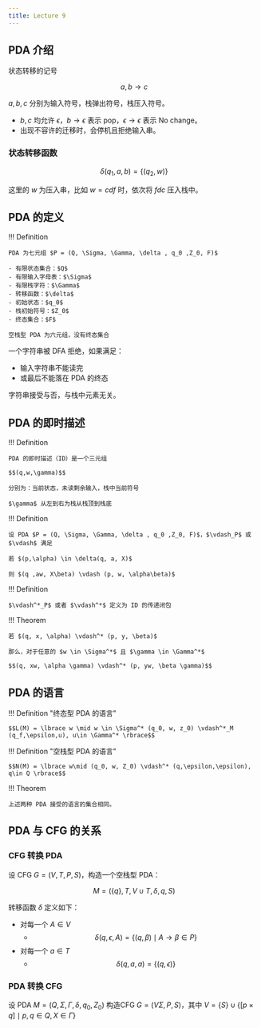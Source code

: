 ```yaml
---
title: Lecture 9
---
```


## PDA 介绍

状态转移的记号

$$ a, b \to c$$

$a,b,c$ 分别为输入符号，栈弹出符号，栈压入符号。

- $b,c$ 均允许 $\epsilon$，$b \to \epsilon$ 表示 pop，$\epsilon \to \epsilon$ 表示 No change。
- 出现不容许的迁移时，会停机且拒绝输入串。

### 状态转移函数

$$\delta(q_1, a, b) = \{(q_2, w)\}$$

这里的 $w$ 为压入串，比如 $w = cdf$ 时，依次将 $fdc$ 压入栈中。

## PDA 的定义

!!! Definition
    
    PDA 为七元组 $P = (Q, \Sigma, \Gamma, \delta , q_0 ,Z_0, F)$

    - 有限状态集合：$Q$
    - 有限输入字母表：$\Sigma$
    - 有限栈字符：$\Gamma$
    - 转移函数：$\delta$
    - 初始状态：$q_0$
    - 栈初始符号：$Z_0$
    - 终态集合：$F$

    空栈型 PDA 为六元组，没有终态集合

一个字符串被 DFA 拒绝，如果满足：

- 输入字符串不能读完
- 或最后不能落在 PDA 的终态

字符串接受与否，与栈中元素无关。

## PDA 的即时描述

!!! Definition
    
    PDA 的即时描述（ID）是一个三元组

    $$(q,w,\gamma)$$

    分别为：当前状态，未读剩余输入，栈中当前符号

    $\gamma$ 从左到右为栈从栈顶到栈底

!!! Definition

    设 PDA $P = (Q, \Sigma, \Gamma, \delta , q_0 ,Z_0, F)$，$\vdash_P$ 或 $\vdash$ 满足

    若 $(p,\alpha) \in \delta(q, a, X)$

    则 $(q ,aw, X\beta) \vdash (p, w, \alpha\beta)$


!!! Definition

    $\vdash^*_P$ 或者 $\vdash^*$ 定义为 ID 的传递闭包

!!! Theorem

    若 $(q, x, \alpha) \vdash^* (p, y, \beta)$
    
    那么，对于任意的 $w \in \Sigma^*$ 且 $\gamma \in \Gamma^*$
    
    $$(q, xw, \alpha \gamma) \vdash^* (p, yw, \beta \gamma)$$

## PDA 的语言

!!! Definition "终态型 PDA 的语言"

    $$L(M) = \lbrace w \mid w \in \Sigma^* (q_0, w, z_0) \vdash^*_M (q_f,\epsilon,u), u\in \Gamma^* \rbrace$$

!!! Definition "空栈型 PDA 的语言"

    $$N(M) = \lbrace w\mid (q_0, w, Z_0) \vdash^* (q,\epsilon,\epsilon), q\in Q \rbrace$$

!!! Theorem 

    上述两种 PDA 接受的语言的集合相同。

## PDA 与 CFG 的关系

### CFG 转换 PDA

设 CFG $G = (V,T,P,S)$，构造一个空栈型 PDA：

$$M = (\{q\}, T, V \cup T, \delta, q, S)$$

转移函数 $\delta$ 定义如下：

- 对每一个 $A \in V$
    - $$\delta(q,\epsilon, A) = \{(q, \beta) \mid A \to \beta \in P\}$$
- 对每一个 $a \in T$
    - $$\delta(q, a, a) = \{(q, \epsilon)\}$$

### PDA 转换 CFG

设 PDA $M = (Q, \Sigma, \Gamma, \delta , q_0 ,Z_0)$
构造CFG $G = (V \Sigma, P, S)$，其中 $V = \{S\} \cup \{[p\times q] \mid p, q \in Q, X \in \Gamma\}$

